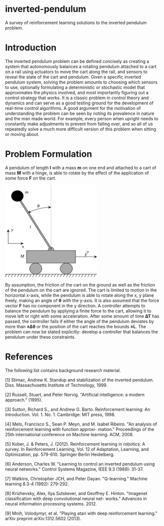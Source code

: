 # inverted-pendulum
A survey of reinforcement learning solutions to the inverted pendulum problem.

# Introduction
The inverted pendulum problem can be defined concisely as creating a system
that autonomously balances a rotating pendulum attached to a cart on a rail
using actuators to move the cart along the rail, and sensors to reveal the
state of the cart and pendulum. Given a specific inverted pendulum system,
solving the problem amounts to choosing which sensors to use, optionally
formulating a deterministic or stochastic model that approximates the physics
involved, and most importantly figuring out a control strategy that works.
It is a classic problem in control theory and dynamics and can serve as a good
testing ground for the development of real-time control algorithms. A good
argument for the motivation of understanding the problem can be seen by noting
its prevalence in nature and the man made world. For example, every person when
upright needs to constantly make adjustments to prevent from falling over, and
so all of us repeatedly solve a much more difficult version of this problem
when sitting or moving about.

# Problem Formulation
A pendulum of length **l** with a mass **m** on one end and attached to a cart
of mass **M** with a hinge, is able to rotate by the effect of the application of
some force **F** on the cart.


![Alt text](/img/pendulum.png?raw=true "Schematic of the problem setup. Graphic by Krishnavedala, Wikimedia commons (CC0 1.0).")

By assumption, the friction of the cart on the ground as well as the friction
of the pendulum on the cart are ignored.  The cart is limited to motion in the
horizontal x-axis, while the pendulum is able to rotate along the x, y plane
freely, making an angle of **θ** with the y-axis. It is also assumed that the
force vector **F** has no component in the y direction. A controller attempts
to balance the pendulum by applying a finite force to the cart, allowing it to
move left or right with some acceleration. After some amount of time **∆T** has
passed, the controller fails if either the angle of the pendulum deviates by
more than **±∆θ** or the position of the cart reaches the bounds **±L**. The
problem can now be stated explicitly: develop a controller that balances the
pendulum under these constraints.

# References
The following list contains background research material.

[1] Stimac, Andrew K. Standup and stabilization of the inverted pendulum. Diss.
Massachusetts Institute of Technology, 1999.

[2] Russell, Stuart, and Peter Norvig. "Artificial intelligence: a modern
approach." (1995).

[3] Sutton, Richard S., and Andrew G. Barto. Reinforcement learning: An
introduction. Vol. 1. No. 1. Cambridge: MIT press, 1998.

[4] Melo, Francisco S., Sean P. Meyn, and M. Isabel Ribeiro. "An analysis of
reinforcement learning with function approxi- mation." Proceedings of the 25th
international conference on Machine learning. ACM, 2008.

[5] Kober, J. & Peters, J. (2012). Reinforcement learning in robotics: A
survey. In Reinforcement Learning, Vol. 12 of Adaptation, Learning, and
Optimization, pp. 579-610. Springer Berlin Heidelberg.

[6] Anderson, Charles W. "Learning to control an inverted pendulum using neural
networks." Control Systems Magazine, IEEE 9.3 (1989): 31-37.

[7] Watkins, Christopher JCH, and Peter Dayan. "Q-learning." Machine learning
8.3-4 (1992): 279-292.

[8] Krizhevsky, Alex, Ilya Sutskever, and Geoffrey E. Hinton. "Imagenet
classification with deep convolutional neural net-
works." Advances in neural information processing systems. 2012.

[9] Mnih, Volodymyr, et al. "Playing atari with deep reinforcement learning."
arXiv preprint arXiv:1312.5602 (2013).

